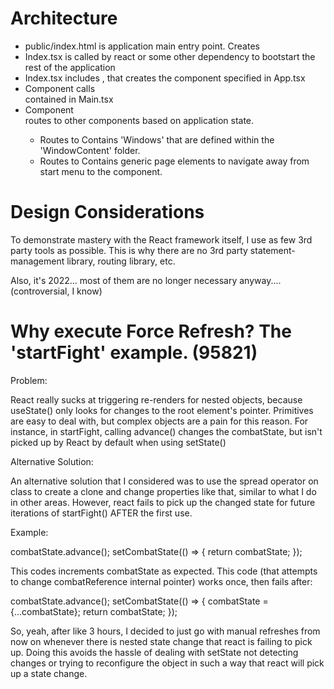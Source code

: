 # Architecture

- public/index.html is application main entry point. Creates <div id="root"></div>
- Index.tsx is called by react or some other dependency to bootstart the rest of the application
- Index.tsx includes <App />, that creates the component specified in App.tsx
- Component <App /> calls <Main /> contained in Main.tsx
- Component <Main /> routes to other components based on application state.
    - Routes to <PlayPage />
        Contains 'Windows' that are defined within the 'WindowContent' folder.
    - Routes to <IntroPage />
        Contains generic page elements to navigate away from start menu to the <PlayPage /> component.

# Design Considerations

To demonstrate mastery with the React framework itself, I use as few 3rd party tools as possible. This is why there are no 3rd party statement-management library, routing library, etc.

Also, it's 2022... most of them are no longer necessary anyway.... (controversial, I know)

# Why execute Force Refresh? The 'startFight' example. (95821)

Problem:

React really sucks at triggering re-renders for nested objects, because useState() only looks for changes to the root element's pointer.
Primitives are easy to deal with, but complex objects are a pain for this reason.
For instance, in startFight, calling advance() changes the combatState, but isn't picked up by React by default when using setState()

Alternative Solution:

An alternative solution that I considered was to use the spread operator on class to create a clone and change properties like that, similar to what I do in other areas.
However, react fails to pick up the changed state for future iterations of startFight() AFTER the first use.

Example:

combatState.advance();
setCombatState(() => {
    return combatState;
});

This codes increments combatState as expected. This code (that attempts to change combatReference internal pointer) works once, then fails after:

combatState.advance();
setCombatState(() => {
    combatState = {...combatState};
    return combatState;
});

So, yeah, after like 3 hours, I decided to just go with manual refreshes from now on whenever there is nested state change that react is failing to pick up.
Doing this avoids the hassle of dealing with setState not detecting changes or trying to reconfigure the object in such a way that react will pick up a state change.
